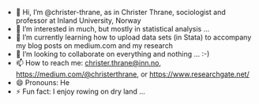 - 👋 Hi, I’m @christer-thrane, as in Christer Thrane, sociologist and professor at Inland University, Norway
- 👀 I’m interested in much, but mostly in statistical analysis ...
- 🌱 I’m currently learning how to upload data sets (in Stata) to accompany my blog posts on medium.com and my research 
- 💞️ I’m looking to collaborate on everything and nothing ... :-)
- 📫 How to reach me: christer.thrane@inn.no, https://medium.com/@christerthrane, or https://www.researchgate.net/
- 😄 Pronouns: He
- ⚡ Fun fact: I enjoy rowing on dry land ...

<!---
christer-thrane/christer-thrane is a ✨ special ✨ repository because its `README.md` (this file) appears on your GitHub profile.
You can click the Preview link to take a look at your changes.
--->
